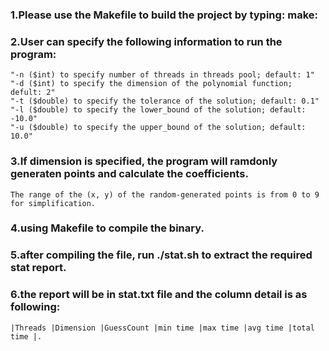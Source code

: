 ### 1.Please use the Makefile to build the project by typing: make:

### 2.User can specify the following information to run the program:

    "-n ($int) to specify number of threads in threads pool; default: 1"
    "-d ($int) to specify the dimension of the polynomial function; defult: 2"
    "-t ($double) to specify the tolerance of the solution; default: 0.1"
    "-l ($double) to specify the lower_bound of the solution; default: -10.0"
    "-u ($double) to specify the upper_bound of the solution; default: 10.0"

### 3.If dimension is specified, the program will ramdonly generaten points and calculate the coefficients.
    
    The range of the (x, y) of the random-generated points is from 0 to 9 for simplification.
    
### 4.using Makefile to compile the binary.

### 5.after compiling the file, run ./stat.sh to extract the required stat report.

### 6.the report will be in stat.txt file and the column detail is as following: 

    |Threads |Dimension |GuessCount |min time |max time |avg time |total time |.
